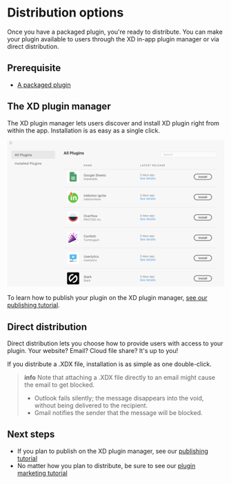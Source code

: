 # Distribution options

Once you have a packaged plugin, you're ready to distribute. You can make your plugin available to users through the XD in-app plugin manager or via direct distribution.

## Prerequisite

- [A packaged plugin](./packaging.md)

## The XD plugin manager

The XD plugin manager lets users discover and install XD plugin right from within the app. Installation is as easy as a single click.

![XD Plugin Manager](/images/plugin-manager.png)

To learn how to publish your plugin on the XD plugin manager, [see our publishing tutorial](./how-to-submit-to-plugin-manager.md).


## Direct distribution

Direct distribution lets you choose how to provide users with access to your plugin. Your website? Email? Cloud file share? It's up to you!

If you distribute a .XDX file, installation is as simple as one double-click.

> **info**
> Note that attaching a .XDX file directly to an email might cause the email to get blocked.
>
> - Outlook fails silently; the message disappears into the void, without being delivered to the recipient.
> - Gmail notifies the sender that the message will be blocked.


## Next steps

- If you plan to publish on the XD plugin manager, see our [publishing tutorial](./how-to-submit-to-plugin-manager.md)
- No matter how you plan to distribute, be sure to see our [plugin marketing tutorial](./marketing.md)